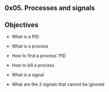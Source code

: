 ## 0x05. Processes and signals



## Objectives

- What is a PID

- What is a process

- How to find a process’ PID

- How to kill a process

- What is a signal

- What are the 2 signals that cannot be ignored
